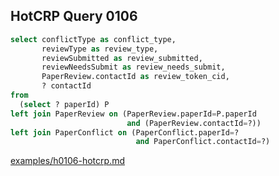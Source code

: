 
## HotCRP Query 0106
```sql
select conflictType as conflict_type,
       reviewType as review_type,
       reviewSubmitted as review_submitted,
       reviewNeedsSubmit as review_needs_submit,
       PaperReview.contactId as review_token_cid,
       ? contactId
from
  (select ? paperId) P
left join PaperReview on (PaperReview.paperId=P.paperId
                          and (PaperReview.contactId=?))
left join PaperConflict on (PaperConflict.paperId=?
                            and PaperConflict.contactId=?)
```
[examples/h0106-hotcrp.md](/examples/h0106-hotcrp.md)